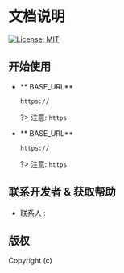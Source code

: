 # 文档说明


[![License: MIT](https://img.shields.io/badge/License-MIT-yellow.svg?style=flat-square)]()


## 开始使用

- ** BASE_URL**<br>
  ```
  https:// 
  ```

  ?> 注意: `https`

- ** BASE_URL**<br>
  ```
  https:// 
  ```
  ?> 注意: `https`

## 联系开发者 & 获取帮助

- 联系人 : 

## 版权

Copyright (c) 

<!-- GitHub Buttons -->
<script async defer src="https://buttons.github.io/buttons.js"></script>
